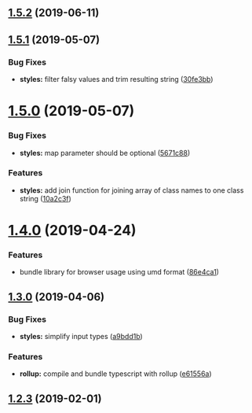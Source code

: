 ## [1.5.2](https://github.com/pascaliske/html-helpers/compare/v1.5.1...v1.5.2) (2019-06-11)



## [1.5.1](https://github.com/pascaliske/html-helpers/compare/v1.5.0...v1.5.1) (2019-05-07)


### Bug Fixes

* **styles:** filter falsy values and trim resulting string ([30fe3bb](https://github.com/pascaliske/html-helpers/commit/30fe3bb))



# [1.5.0](https://github.com/pascaliske/html-helpers/compare/v1.4.0...v1.5.0) (2019-05-07)


### Bug Fixes

* **styles:** map parameter should be optional ([5671c88](https://github.com/pascaliske/html-helpers/commit/5671c88))


### Features

* **styles:** add join function for joining array of class names to one class string ([10a2c3f](https://github.com/pascaliske/html-helpers/commit/10a2c3f))



# [1.4.0](https://github.com/pascaliske/html-helpers/compare/v1.3.0...v1.4.0) (2019-04-24)


### Features

* bundle library for browser usage using umd format ([86e4ca1](https://github.com/pascaliske/html-helpers/commit/86e4ca1))



## [1.3.0](https://github.com/pascaliske/html-helpers/compare/v1.2.3...v1.3.0) (2019-04-06)


### Bug Fixes

* **styles:** simplify input types ([a9bdd1b](https://github.com/pascaliske/html-helpers/commit/a9bdd1b))


### Features

* **rollup:** compile and bundle typescript with rollup ([e61556a](https://github.com/pascaliske/html-helpers/commit/e61556a))



## [1.2.3](https://github.com/pascaliske/html-helpers/compare/v1.2.2...v1.2.3) (2019-02-01)




